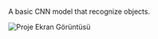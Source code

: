 A basic CNN model that recognize objects. 

![Proje Ekran Görüntüsü](https://github.com/imelisa1/cnn_model/screenshots/cat.png)
